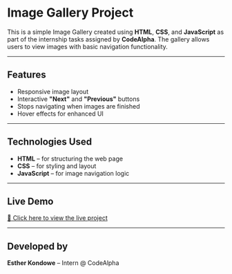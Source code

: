 #  Image Gallery Project

This is a simple Image Gallery created using **HTML**, **CSS**, and **JavaScript** as part of the internship tasks assigned by **CodeAlpha**. The gallery allows users to view images with basic navigation functionality.

---

##  Features

- Responsive image layout  
- Interactive **"Next"** and **"Previous"** buttons  
- Stops navigating when images are finished  
- Hover effects for enhanced UI

---

##  Technologies Used

- **HTML** – for structuring the web page  
- **CSS** – for styling and layout  
- **JavaScript** – for image navigation logic

---

##  Live Demo

[🔗 Click here to view the live project](https://estherkondowe.github.io/CodeAlpha_Image_Gallery
)

---

## Developed by

 **Esther Kondowe** – Intern @ CodeAlpha
